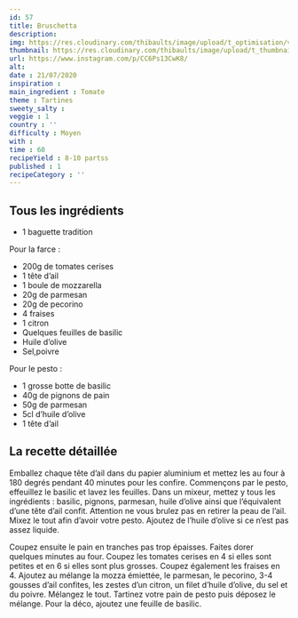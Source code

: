 ```yaml
---
id: 57
title: Bruschetta
description: 
img: https://res.cloudinary.com/thibaults/image/upload/t_optimisation/v1600456344/Recipes/20200721_bruschetta.jpg
thumbnail: https://res.cloudinary.com/thibaults/image/upload/t_thumbnail_josie/v1600456344/Recipes/20200721_bruschetta.jpg
url: https://www.instagram.com/p/CC6Ps13CwK8/
alt: 
date : 21/07/2020
inspiration :
main_ingredient : Tomate
theme : Tartines
sweety_salty : 
veggie : 1
country : ''
difficulty : Moyen
with : 
time : 60
recipeYield : 8-10 partss
published : 1
recipeCategory : ''
---
```


## Tous les ingrédients
 - 1 baguette tradition

Pour la farce :
 - 200g de tomates cerises
 - 1 tête d’ail
 - 1 boule de mozzarella
 - 20g de parmesan
 - 20g de pecorino
 - 4 fraises
 - 1 citron
 - Quelques feuilles de basilic
 - Huile d’olive
 - Sel,poivre

Pour le pesto :
 - 1 grosse botte de basilic
 - 40g de pignons de pain
 - 50g de parmesan
 - 5cl d’huile d’olive
 - 1 tête d’ail


## La recette détaillée
Emballez chaque tête d’ail dans du papier aluminium et mettez les au four à 180 degrés pendant 40 minutes pour les confire. Commençons par le pesto, effeuillez le basilic et lavez les feuilles. Dans un mixeur, mettez y tous les ingrédients : basilic, pignons, parmesan, huile d’olive ainsi que l’équivalent d’une tête d’ail confit. Attention ne vous brulez pas en retirer la peau de l’ail. Mixez le tout afin d’avoir votre pesto. Ajoutez de l’huile d’olive si ce n’est pas assez liquide.

Coupez ensuite le pain en tranches pas trop épaisses. Faites dorer quelques minutes au four. Coupez les tomates cerises en 4 si elles sont petites et en 6 si elles sont plus grosses. Coupez également les fraises en 4. Ajoutez au mélange la mozza émiettée, le parmesan, le pecorino, 3-4 gousses d’ail confites, les zestes d’un citron, un filet d’huile d’olive, du sel et du poivre. Mélangez le tout. Tartinez votre pain de pesto puis déposez le mélange. Pour la déco, ajoutez une feuille de basilic.